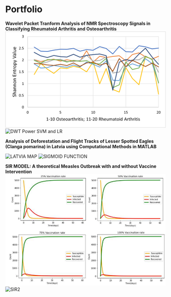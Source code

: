 # Portfolio

**Wavelet Packet Tranform Analysis of NMR Spectroscopy Signals in Classifying Rheumatoid Arthritis and Osteoarthritis**
![WPT_DB2_SHANNON_FEATURES.png](WPT_DB2_SHANNON_FEATURES.png)
![DWT Power SVM and LR](https://github.com/user-attachments/assets/e52fc8e0-9590-45c3-8993-3ee0d1bafd73)

**Analysis of Deforestation and Flight Tracks of Lesser Spotted Eagles (Clanga pomarina) in Latvia using Computational Methods in MATLAB**

![LATVIA MAP](https://github.com/user-attachments/assets/82ddf615-8e02-4ad5-8ebd-ef43e3a39642)
![SIGMOID FUNCTION](https://github.com/user-attachments/assets/f32a2f63-b70d-4cf2-bafa-229c36398078)

**SIR MODEL: A theoretical Measles Outbreak with and without Vaccine Intervention**
![SIR](SIR.PNG)
![SIR2](https://github.com/user-attachments/assets/881b5011-6179-437a-9dc9-a2a3cfd6ae4f)
